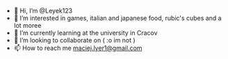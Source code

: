 - 👋 Hi, I’m @Leyek123
- 👀 I’m interested in games, italian and japanese food, rubic's cubes and a lot moree
- 🌱 I’m currently learning at the university in Cracov
- 💞️ I’m looking to collaborate on ( :o im not )
- 📫 How to reach me maciej.lyer1@gmail.com

<!---
Leyek123/Leyek123 is a ✨ special ✨ repository because its `README.md` (this file) appears on your GitHub profile.
You can click the Preview link to take a look at your changes.
--->
